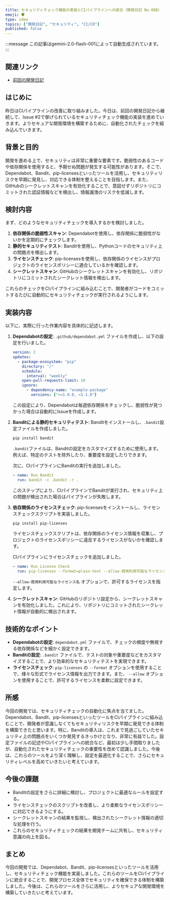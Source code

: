 ```yaml
---
title: セキュリティチェック機能の実装とCIパイプラインへの統合（開発日記 No.088）
emoji: 🛡️
type: idea
topics: ["開発日記", "セキュリティ", "CI/CD"]
published: false
---
```

:::message
この記事はgemini-2.0-flash-001によって自動生成されています。
:::

## 関連リンク
- [前回の開発日記](https://zenn.dev/centervil/articles/2025-05-26_087_dev-diary)

## はじめに
昨日はCIパイプラインの改善に取り組みました。今日は、前回の開発日記から継続して、Issue #2で挙げられているセキュリティチェック機能の実装を進めていきます。よりセキュアな開発環境を構築するために、自動化されたチェックを組み込んでいきます。

## 背景と目的
開発を進める上で、セキュリティは非常に重要な要素です。脆弱性のあるコードや依存関係を使用すると、予期せぬ問題が発生する可能性があります。そこで、Dependabot、Bandit、pip-licensesといったツールを活用し、セキュリティリスクを早期に発見し、対応できる体制を整えることを目指します。また、GitHubのシークレットスキャンを有効化することで、意図せずリポジトリにコミットされた認証情報などを検出し、情報漏洩のリスクを低減します。

## 検討内容
まず、どのようなセキュリティチェックを導入するかを検討しました。

1.  **依存関係の脆弱性スキャン**: Dependabotを使用し、依存関係に脆弱性がないかを定期的にチェックします。
2.  **静的セキュリティテスト**: Banditを使用し、Pythonコードのセキュリティ上の問題点を検出します。
3.  **ライセンスチェック**: pip-licensesを使用し、依存関係のライセンスがプロジェクトのライセンスポリシーに適合しているかを確認します。
4.  **シークレットスキャン**: GitHubのシークレットスキャンを有効化し、リポジトリにコミットされたシークレット情報を検出します。

これらのチェックをCIパイプラインに組み込むことで、開発者がコードをコミットするたびに自動的にセキュリティチェックが実行されるようにします。

## 実装内容
以下に、実際に行った作業内容を具体的に記述します。

1.  **Dependabotの設定**:
    `.github/dependabot.yml` ファイルを作成し、以下の設定を行いました。

    ```yaml
    version: 2
    updates:
      - package-ecosystem: "pip"
        directory: "/"
        schedule:
          interval: "weekly"
        open-pull-requests-limit: 10
        ignore:
          - dependency-name: "example-package"
            versions: [">=1.0.0, <1.1.0"]
    ```

    この設定により、Dependabotは毎週依存関係をチェックし、脆弱性が見つかった場合は自動的にIssueを作成します。

2.  **Banditによる静的セキュリティテスト**:
    Banditをインストールし、`.bandit`設定ファイルを作成しました。

    ```bash
    pip install bandit
    ```

    `.bandit`ファイルは、Banditの設定をカスタマイズするために使用します。例えば、特定のテストを除外したり、重要度を設定したりできます。

    次に、CIパイプラインにBanditの実行を追加しました。

    ```yaml
    - name: Run Bandit
      run: bandit -c .bandit -r .
    ```

    このステップにより、CIパイプラインでBanditが実行され、セキュリティ上の問題が検出された場合はパイプラインが失敗します。

3.  **依存関係のライセンスチェック**:
    pip-licensesをインストールし、ライセンスチェックスクリプトを実装しました。

    ```bash
    pip install pip-licenses
    ```

    ライセンスチェックスクリプトは、依存関係のライセンス情報を収集し、プロジェクトのライセンスポリシーに違反するライセンスがないかを確認します。

    CIパイプラインにライセンスチェックを追加しました。

    ```yaml
    - name: Run License Check
      run: pip-licenses --format=plain-text --allow-商用利用可能なライセンス名
    ```

    `--allow-商用利用可能なライセンス名` オプションで、許可するライセンスを指定します。

4.  **シークレットスキャン**:
    GitHubのリポジトリ設定から、シークレットスキャンを有効化しました。これにより、リポジトリにコミットされたシークレット情報が自動的に検出されます。

## 技術的なポイント
*   **Dependabotの設定**: `dependabot.yml` ファイルで、チェックの頻度や無視する依存関係などを細かく設定できます。
*   **Banditの設定**: `.bandit` ファイルで、テストの対象や重要度などをカスタマイズすることで、より効率的なセキュリティテストを実現できます。
*   **ライセンスチェック**: `pip-licenses` の `--format` オプションを使用することで、様々な形式でライセンス情報を出力できます。また、 `--allow` オプションを使用することで、許可するライセンスを柔軟に設定できます。

## 所感
今回の開発では、セキュリティチェックの自動化に焦点を当てました。Dependabot、Bandit、pip-licensesといったツールをCIパイプラインに組み込むことで、開発者が意識しなくてもセキュリティリスクを早期に発見できる体制を構築できたと思います。特に、Banditの導入は、これまで見過ごしていたセキュリティ上の問題点をいくつか発見するきっかけとなり、非常に有益でした。設定ファイルの記述やCIパイプラインへの統合など、最初は少し手間取りましたが、自動化されたセキュリティチェックの重要性を改めて認識しました。今後は、これらのツールをより深く理解し、設定を最適化することで、さらにセキュリティレベルを高めていきたいと考えています。

## 今後の課題
*   Banditの設定をさらに詳細に検討し、プロジェクトに最適なルールを設定する。
*   ライセンスチェックのスクリプトを改善し、より柔軟なライセンスポリシーに対応できるようにする。
*   シークレットスキャンの結果を監視し、検出されたシークレット情報の適切な処理を行う。
*   これらのセキュリティチェックの結果を開発チームに共有し、セキュリティ意識の向上を図る。

## まとめ
今回の開発では、Dependabot、Bandit、pip-licensesといったツールを活用し、セキュリティチェック機能を実装しました。これらのツールをCIパイプラインに統合することで、開発プロセス全体でセキュリティを確保できる体制を構築しました。今後は、これらのツールをさらに活用し、よりセキュアな開発環境を構築していきたいと考えています。
